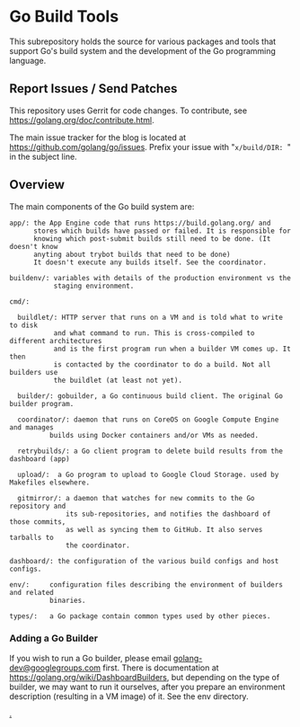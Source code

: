 # Go Build Tools

This subrepository holds the source for various packages and tools that support
Go's build system and the development of the Go programming language.

## Report Issues / Send Patches

This repository uses Gerrit for code changes. To contribute, see
https://golang.org/doc/contribute.html.

The main issue tracker for the blog is located at
https://github.com/golang/go/issues. Prefix your issue with
"`x/build/DIR: `" in the subject line.

## Overview

The main components of the Go build system are:

```
app/: the App Engine code that runs https://build.golang.org/ and
      stores which builds have passed or failed. It is responsible for
      knowing which post-submit builds still need to be done. (It doesn't know
      anyting about trybot builds that need to be done)
      It doesn't execute any builds itself. See the coordinator.

buildenv/: variables with details of the production environment vs the
           staging environment.

cmd/:

  buildlet/: HTTP server that runs on a VM and is told what to write to disk
           and what command to run. This is cross-compiled to different architectures
           and is the first program run when a builder VM comes up. It then
           is contacted by the coordinator to do a build. Not all builders use
           the buildlet (at least not yet).

  builder/: gobuilder, a Go continuous build client. The original Go builder program.

  coordinator/: daemon that runs on CoreOS on Google Compute Engine and manages
          builds using Docker containers and/or VMs as needed.

  retrybuilds/: a Go client program to delete build results from the dashboard (app)

  upload/:  a Go program to upload to Google Cloud Storage. used by Makefiles elsewhere.

  gitmirror/: a daemon that watches for new commits to the Go repository and
              its sub-repositories, and notifies the dashboard of those commits,
              as well as syncing them to GitHub. It also serves tarballs to
              the coordinator.

dashboard/: the configuration of the various build configs and host configs.

env/:     configuration files describing the environment of builders and related
          binaries.

types/:   a Go package contain common types used by other pieces.
```

### Adding a Go Builder

If you wish to run a Go builder, please email
[golang-dev@googlegroups.com](mailto:golang-dev@googlegroups.com) first. There
is documentation at https://golang.org/wiki/DashboardBuilders, but depending
on the type of builder, we may want to run it ourselves, after you prepare an
environment description (resulting in a VM image) of it. See the env directory.

[.](https://http2.golang.org/reqinfo)
